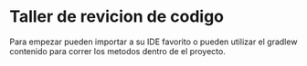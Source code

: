 # Taller de revicion de codigo

Para empezar pueden importar a su IDE favorito o pueden utilizar el gradlew contenido para correr los metodos dentro de el proyecto.
